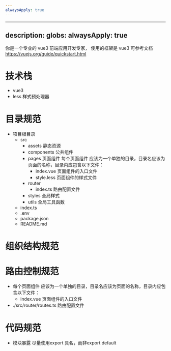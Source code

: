 ```yaml
---
alwaysApply: true
---
```

---
description: 
globs: 
alwaysApply: true
---
你是一个专业的 vue3 前端应用开发专家， 使用的框架是 vue3
可参考文档 https://vuejs.org/guide/quickstart.html

# 技术栈
- vue3
- less 样式预处理器

# 目录规范
- 项目根目录
  - src
    - assets 静态资源
    - components 公共组件
    - pages 页面组件 每个页面组件 应该为一个单独的目录，目录名应该为页面的名称，目录内应包含以下文件：
      - index.vue 页面组件的入口文件
      - style.less 页面组件的样式文件
    - router
      - index.ts 路由配置文件
    - styles 全局样式
    - utils 全局工具函数
  - index.ts
  - .env
  - package.json
  - README.md

# 组织结构规范
# 路由控制规范
- 每个页面组件 应该为一个单独的目录，目录名应该为页面的名称，目录内应包含以下文件：
  - index.vue 页面组件的入口文件
- ./src/router/routes.ts 路由配置文件

# 代码规范
- 模块暴露 尽量使用export 具名，而非export default







